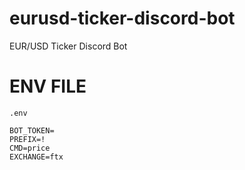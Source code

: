 # eurusd-ticker-discord-bot

EUR/USD Ticker Discord Bot

# ENV FILE

`.env`

```
BOT_TOKEN=
PREFIX=!
CMD=price
EXCHANGE=ftx
```
